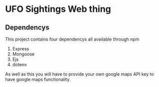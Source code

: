 # UFO Sightings Web thing


## Dependencys
This project contains four dependencys all available through npm

1. Express
2. Mongoose
3. Ejs
4. dotenv

As well as this you will have to provide your own google maps API key to have google maps functionality.
